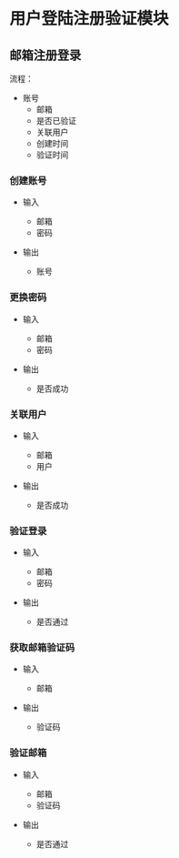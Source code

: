 # 用户登陆注册验证模块

## 邮箱注册登录

流程：

- 账号
   - 邮箱
   - 是否已验证
   - 关联用户
   - 创建时间
   - 验证时间

### 创建账号

- 输入
   - 邮箱
   - 密码

- 输出
   - 账号

### 更换密码

- 输入
   - 邮箱
   - 密码

- 输出
   - 是否成功

### 关联用户

- 输入
   - 邮箱
   - 用户

- 输出
   - 是否成功

### 验证登录

- 输入
   - 邮箱
   - 密码

- 输出
   - 是否通过

### 获取邮箱验证码

- 输入
   - 邮箱

- 输出
   - 验证码

### 验证邮箱

- 输入
   - 邮箱
   - 验证码

- 输出
   - 是否通过

